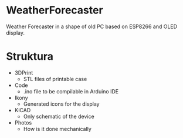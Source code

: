 # WeatherForecaster
Weather Forecaster in a shape of old PC based on ESP8266 and OLED display.

# Struktura
- 3DPrint
  - STL files of printable case
- Code
  - .ino file to be compilable in Arduino IDE
- Ikony
  - Generated icons for the display
- KiCAD
  - Only schematic of the device
- Photos
  - How is it done mechanically
